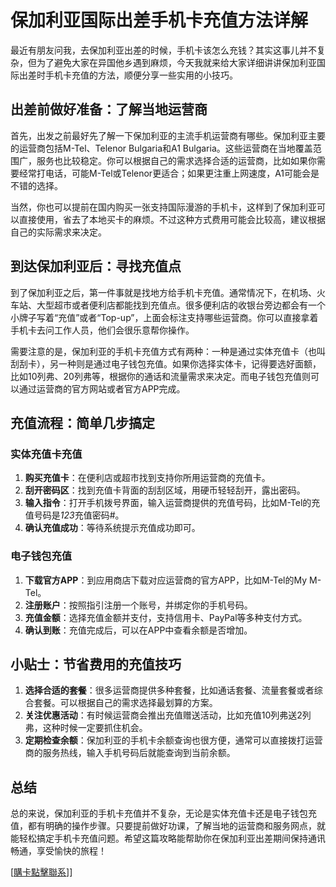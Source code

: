 # 保加利亚国际出差手机卡充值方法详解

最近有朋友问我，去保加利亚出差的时候，手机卡该怎么充钱？其实这事儿并不复杂，但为了避免大家在异国他乡遇到麻烦，今天我就来给大家详细讲讲保加利亚国际出差时手机卡充值的方法，顺便分享一些实用的小技巧。

## 出差前做好准备：了解当地运营商

首先，出发之前最好先了解一下保加利亚的主流手机运营商有哪些。保加利亚主要的运营商包括M-Tel、Telenor Bulgaria和A1 Bulgaria。这些运营商在当地覆盖范围广，服务也比较稳定。你可以根据自己的需求选择合适的运营商，比如如果你需要经常打电话，可能M-Tel或Telenor更适合；如果更注重上网速度，A1可能会是不错的选择。

当然，你也可以提前在国内购买一张支持国际漫游的手机卡，这样到了保加利亚可以直接使用，省去了本地买卡的麻烦。不过这种方式费用可能会比较高，建议根据自己的实际需求来决定。

## 到达保加利亚后：寻找充值点

到了保加利亚之后，第一件事就是找地方给手机卡充值。通常情况下，在机场、火车站、大型超市或者便利店都能找到充值点。很多便利店的收银台旁边都会有一个小牌子写着“充值”或者“Top-up”，上面会标注支持哪些运营商。你可以直接拿着手机卡去问工作人员，他们会很乐意帮你操作。

需要注意的是，保加利亚的手机卡充值方式有两种：一种是通过实体充值卡（也叫刮刮卡），另一种则是通过电子钱包充值。如果你选择实体卡，记得要选好面额，比如10列弗、20列弗等，根据你的通话和流量需求来决定。而电子钱包充值则可以通过运营商的官方网站或者官方APP完成。

## 充值流程：简单几步搞定

### 实体充值卡充值

1. **购买充值卡**：在便利店或超市找到支持你所用运营商的充值卡。
2. **刮开密码区**：找到充值卡背面的刮刮区域，用硬币轻轻刮开，露出密码。
3. **输入指令**：打开手机拨号界面，输入运营商提供的充值号码，比如M-Tel的充值号码是*123*充值密码#。
4. **确认充值成功**：等待系统提示充值成功即可。

### 电子钱包充值

1. **下载官方APP**：到应用商店下载对应运营商的官方APP，比如M-Tel的My M-Tel。
2. **注册账户**：按照指引注册一个账号，并绑定你的手机号码。
3. **充值金额**：选择充值金额并支付，支持信用卡、PayPal等多种支付方式。
4. **确认到账**：充值完成后，可以在APP中查看余额是否增加。

## 小贴士：节省费用的充值技巧

1. **选择合适的套餐**：很多运营商提供多种套餐，比如通话套餐、流量套餐或者综合套餐。可以根据自己的需求选择最划算的方案。
2. **关注优惠活动**：有时候运营商会推出充值赠送活动，比如充值10列弗送2列弗，这种时候一定要抓住机会。
3. **定期检查余额**：保加利亚的手机卡余额查询也很方便，通常可以直接拨打运营商的服务热线，输入手机号码后就能查询到当前余额。

## 总结

总的来说，保加利亚的手机卡充值并不复杂，无论是实体充值卡还是电子钱包充值，都有明确的操作步骤。只要提前做好功课，了解当地的运营商和服务网点，就能轻松搞定手机卡充值问题。希望这篇攻略能帮助你在保加利亚出差期间保持通讯畅通，享受愉快的旅程！

[[購卡點擊聯系](https://t.me/s/esim1088)]]